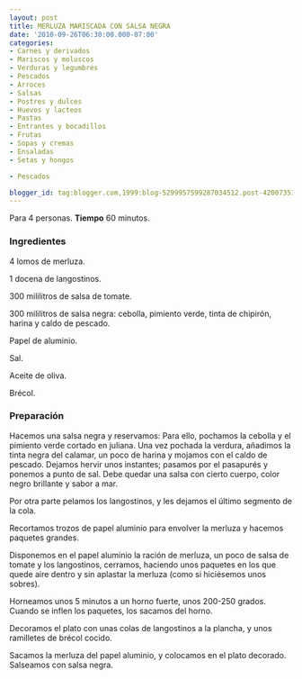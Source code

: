 ```yaml
---
layout: post
title: MERLUZA MARISCADA CON SALSA NEGRA
date: '2010-09-26T06:30:00.000-07:00'
categories:
- Carnes y derivados
- Mariscos y moluscos
- Verduras y legumbres
- Pescados
- Arroces
- Salsas
- Postres y dulces
- Huevos y lacteos
- Pastas
- Entrantes y bocadillos
- Frutas
- Sopas y cremas
- Ensaladas
- Setas y hongos

- Pescados

blogger_id: tag:blogger.com,1999:blog-5299957599287034512.post-4200735120704993967
---
```


Para 4 personas.
<b>Tiempo</b> 60 minutos.

<h3>Ingredientes</h3>

4 lomos de merluza.

1 docena de langostinos.

300 mililitros de salsa de tomate.

300 mililitros de salsa negra: cebolla, pimiento verde, tinta de chipirón, harina y caldo de pescado.

Papel de aluminio.

Sal.

Aceite de oliva.

Brécol.

<h3>Preparación</h3>

Hacemos una salsa negra y reservamos: Para ello, pochamos la cebolla y el pimiento verde cortado en juliana. Una vez pochada la verdura, añadimos la tinta negra del calamar, un poco de harina y mojamos con el caldo de pescado. Dejamos hervir unos instantes; pasamos por el pasapurés y ponemos a punto de sal. Debe quedar una salsa con cierto cuerpo, color negro brillante y sabor a mar.

Por otra parte pelamos los langostinos, y les dejamos el último segmento de la cola.

Recortamos trozos de papel aluminio para envolver la merluza y hacemos paquetes grandes.

Disponemos en el papel aluminio la ración de merluza, un poco de salsa de tomate y los langostinos, cerramos, haciendo unos paquetes en los que quede aire dentro y sin aplastar la merluza (como si hiciésemos unos sobres).

Horneamos unos 5 minutos a un horno fuerte, unos 200-250 grados. Cuando se inflen los paquetes, los sacamos del horno.

Decoramos el plato con unas colas de langostinos a la plancha, y unos ramilletes de brécol cocido.

Sacamos la merluza del papel aluminio, y colocamos en el plato decorado. Salseamos con salsa negra.

